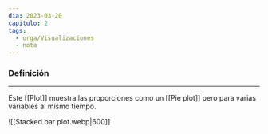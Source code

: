 ```yaml
---
dia: 2023-03-20
capitulo: 2
tags:
  - orga/Visualizaciones
  - nota
---
```

### Definición
---
Este [[Plot]] muestra las proporciones como un [[Pie plot]] pero para varias variables al mismo tiempo.

![[Stacked bar plot.webp|600]]